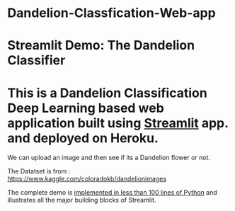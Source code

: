 # Dandelion-Classfication-Web-app

# Streamlit Demo: The Dandelion Classifier

# This is a Dandelion Classification Deep Learning based web application built using [Streamlit](https://streamlit.io) app. and deployed on Heroku.
We can upload an image and then see if its a Dandelion flower or not. 

The Datatset is from : https://www.kaggle.com/coloradokb/dandelionimages


The complete demo is [implemented in less than 100 lines of Python](https://github.com/itspreeti25/Dandelion-Classfication-Web-app/edit/main/app.py) and illustrates all the major building blocks of Streamlit.

